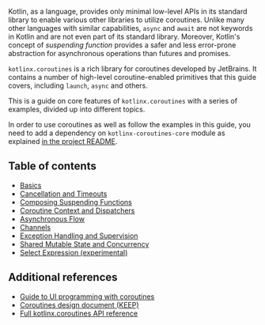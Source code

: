Kotlin, as a language, provides only minimal low-level APIs in its standard library to enable various other 
libraries to utilize coroutines. Unlike many other languages with similar capabilities, `async` and `await`
are not keywords in Kotlin and are not even part of its standard library. Moreover, Kotlin's concept
of _suspending function_ provides a safer and less error-prone abstraction for asynchronous 
operations than futures and promises.  

`kotlinx.coroutines` is a rich library for coroutines developed by JetBrains. It contains a number of high-level 
coroutine-enabled primitives that this guide covers, including `launch`, `async` and others. 

This is a guide on core features of `kotlinx.coroutines` with a series of examples, divided up into different topics.

In order to use coroutines as well as follow the examples in this guide, you need to add a dependency on `kotlinx-coroutines-core` module as explained 
[in the project README](../README.md#using-in-your-projects).

## Table of contents

* [Basics](basics.md)
* [Cancellation and Timeouts](cancellation-and-timeouts.md)
* [Composing Suspending Functions](composing-suspending-functions.md)
* [Coroutine Context and Dispatchers](coroutine-context-and-dispatchers.md)
* [Asynchronous Flow](flow.md)
* [Channels](channels.md)
* [Exception Handling and Supervision](exception-handling.md)
* [Shared Mutable State and Concurrency](shared-mutable-state-and-concurrency.md)
* [Select Expression (experimental)](select-expression.md)

## Additional references

* [Guide to UI programming with coroutines](../ui/coroutines-guide-ui.md)
* [Coroutines design document (KEEP)](https://github.com/Kotlin/kotlin-coroutines/blob/master/kotlin-coroutines-informal.md)
* [Full kotlinx.coroutines API reference](https://kotlin.github.io/kotlinx.coroutines)
